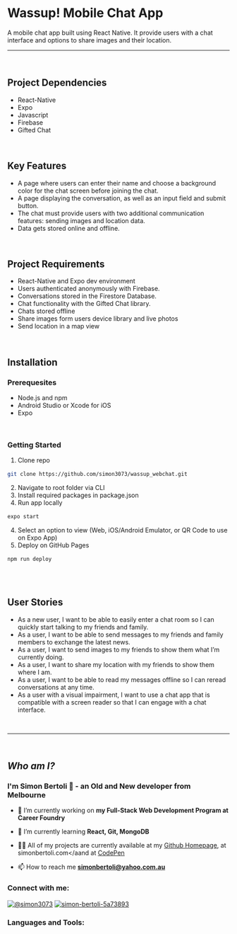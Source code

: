 # **Wassup! Mobile Chat App**

A mobile chat app built using React Native. It provide users with a chat interface and options to share images and their location.
<br />

---

<br/>

## **Project Dependencies**

- React-Native
- Expo
- Javascript
- Firebase
- Gifted Chat

<br/>

## **Key Features**

- A page where users can enter their name and choose a background color for the chat screen before joining the chat.
- A page displaying the conversation, as well as an input field and submit button.
- The chat must provide users with two additional communication features: sending images and location data.
- Data gets stored online and offline.

<br/>

## **Project Requirements**

- React-Native and Expo dev environment
- Users authenticated anonymously with Firebase.
- Conversations stored in the Firestore Database.
- Chat functionality with the Gifted Chat library.
- Chats stored offline
- Share images form users device library and live photos
- Send location in a map view

<br/>

## **Installation**

### Prerequesites

- Node.js and npm
- Android Studio or Xcode for iOS
- Expo

<br>

### Getting Started

1. Clone repo

```bash
git clone https://github.com/simon3073/wassup_webchat.git
```

2.  Navigate to root folder via CLI
3.  Install required packages in package.json
4.  Run app locally

```bash
expo start
```

4. Select an option to view (Web, iOS/Android Emulator, or QR Code to use on Expo App)
5. Deploy on GitHub Pages

```bash
npm run deploy
```

<br/>
<br/>

## **User Stories**

- As a new user, I want to be able to easily enter a chat room so I can quickly start talking to my friends and family.
- As a user, I want to be able to send messages to my friends and family members to exchange the latest news.
- As a user, I want to send images to my friends to show them what I’m currently doing.
- As a user, I want to share my location with my friends to show them where I am.
- As a user, I want to be able to read my messages offline so I can reread conversations at any time.
- As a user with a visual impairment, I want to use a chat app that is compatible with a screen reader so that I can engage with a chat interface.

<br/>

---

<br/>
<h2 align="left"><i>Who am I?</i></h2>
<h3 align="left">I'm Simon Bertoli 👋 - an Old and New developer from Melbourne</h3>

- 🔭 I’m currently working on **my Full-Stack Web Development Program at Career Foundry**

- 🌱 I’m currently learning **React, Git, MongoDB**

- 👨‍💻 All of my projects are currently available at my <a href="https://github.com/simon3073" target="_blank">Github Homepage</a>, at <aand href="http://simonbertoli.com" target="_blank">simonbertoli.com</aand at <a href="https://codepen.io/simon3073" target="_blank">CodePen</a>

- 📫 How to reach me **simonbertoli@yahoo.com.au**

<h3 align="left">Connect with me:</h3>
<p align="left">
<a href="https://codepen.io/simon3073" target="_blank"><img align="center" src="https://raw.githubusercontent.com/rahuldkjain/github-profile-readme-generator/master/src/images/icons/Social/codepen.svg" alt="@simon3073" height="30" width="40" /></a>
<a href="https://linkedin.com/in/simon-bertoli-5a73893" target="_blank"><img align="center" src="https://raw.githubusercontent.com/rahuldkjain/github-profile-readme-generator/master/src/images/icons/Social/linked-in-alt.svg" alt="simon-bertoli-5a73893" height="30" width="40" /></a>
</p>

<h3 align="left">Languages and Tools:</h3>
<p align="left"<a href="https://getbootstrap.com" target="_blank" rel="noreferrer"<img src="https://raw.githubusercontent.com/devicons/devicon/master/icons/bootstrap/bootstrap-plain-wordmark.svg" alt="bootstrap" width="40" height="40"/</a<a href="https://www.w3schools.com/css/" target="_blank" rel="noreferrer"<img src="https://raw.githubusercontent.com/devicons/devicon/master/icons/css3/css3-original-wordmark.svg" alt="css3" width="40" height="40"/</a<a href="https://git-scm.com/" target="_blank" rel="noreferrer"<img src="https://www.vectorlogo.zone/logos/git-scm/git-scm-icon.svg" alt="git" width="40" height="40"/</a<a href="https://www.w3.org/html/" target="_blank" rel="noreferrer"<img src="https://raw.githubusercontent.com/devicons/devicon/master/icons/html5/html5-original-wordmark.svg" alt="html5" width="40" height="40"/</a<a href="https://www.adobe.com/in/products/illustrator.html" target="_blank" rel="noreferrer"<img src="https://www.vectorlogo.zone/logos/adobe_illustrator/adobe_illustrator-icon.svg" alt="illustrator" width="40" height="40"/</a<a href="https://developer.mozilla.org/en-US/docs/Web/JavaScript" target="_blank" rel="noreferrer"<img src="https://raw.githubusercontent.com/devicons/devicon/master/icons/javascript/javascript-original.svg" alt="javascript" width="40" height="40"/</a<a href="https://www.mysql.com/" target="_blank" rel="noreferrer"<img src="https://raw.githubusercontent.com/devicons/devicon/master/icons/mysql/mysql-original-wordmark.svg" alt="mysql" width="40" height="40"/</a<a href="https://nodejs.org" target="_blank" rel="noreferrer"<img src="https://raw.githubusercontent.com/devicons/devicon/master/icons/nodejs/nodejs-original-wordmark.svg" alt="nodejs" width="40" height="40"/</a<a href="https://www.photoshop.com/en" target="_blank" rel="noreferrer"<img src="https://raw.githubusercontent.com/devicons/devicon/master/icons/photoshop/photoshop-line.svg" alt="photoshop" width="40" height="40"/</a<a href="https://www.php.net" target="_blank" rel="noreferrer"<img src="https://raw.githubusercontent.com/devicons/devicon/master/icons/php/php-original.svg" alt="php" width="40" height="40"/</a<a href="https://reactjs.org/" target="_blank" rel="noreferrer"<img src="https://raw.githubusercontent.com/devicons/devicon/master/icons/react/react-original-wordmark.svg" alt="react" width="40" height="40"/</a<a href="https://sass-lang.com" target="_blank" rel="noreferrer"<img src="https://raw.githubusercontent.com/devicons/devicon/master/icons/sass/sass-original.svg" alt="sass" width="40" height="40"/</a<a href="https://www.adobe.com/products/xd.html" target="_blank" rel="noreferrer"<img src="https://cdn.worldvectorlogo.com/logos/adobe-xd.svg" alt="xd" width="40" height="40"/</a<a href="https://zapier.com" target="_blank" rel="noreferrer"<img src="https://www.vectorlogo.zone/logos/zapier/zapier-icon.svg" alt="zapier" width="40" height="40"/</a</p>
